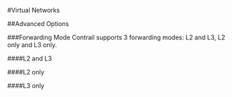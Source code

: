 
#Virtual Networks



##Advanced Options

###Forwarding Mode
Contrail supports 3 forwarding modes: L2 and L3, L2 only and L3 only.

####L2 and L3

####L2 only

####L3 only




